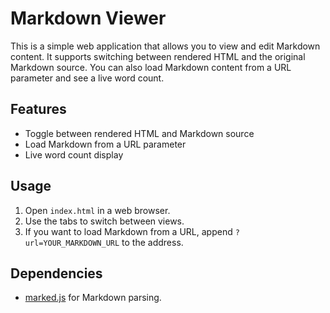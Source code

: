# Markdown Viewer

This is a simple web application that allows you to view and edit Markdown content. It supports switching between rendered HTML and the original Markdown source. You can also load Markdown content from a URL parameter and see a live word count.

## Features
- Toggle between rendered HTML and Markdown source
- Load Markdown from a URL parameter
- Live word count display

## Usage
1. Open `index.html` in a web browser.
2. Use the tabs to switch between views.
3. If you want to load Markdown from a URL, append `?url=YOUR_MARKDOWN_URL` to the address.

## Dependencies
- [marked.js](https://github.com/markedjs/marked) for Markdown parsing.